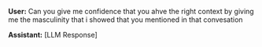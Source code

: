 **User:**
Can you give me confidence that you ahve the right context by giving me the masculinity that i showed that you mentioned in that convesation

**Assistant:**
[LLM Response]


